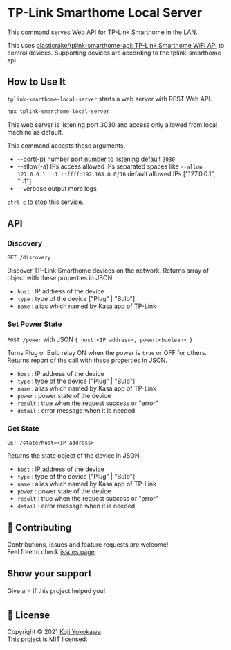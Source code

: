 # TP-Link Smarthome Local Server

This command serves Web API for TP-Link Smarthome in the LAN.

This uses [plasticrake/tplink-smarthome-api: TP-Link Smarthome WiFi API](https://github.com/plasticrake/tplink-smarthome-api) to control devices. Supporting devices are according to the tplink-smarthome-api.

## How to Use It

`tplink-smarthome-local-server` starts a web server with REST Web API.

```sh
npx tplink-smarthome-local-server
```

This web server is listening port 3030 and access only allowed from local machine as default.

This command accepts these arguments.

- --port(-p) number
  port number to listening
  default `3030`
- --allow(-a) IPs
  access allowed IPs separated spaces like `--allow 127.0.0.1 ::1 ::ffff:192.168.0.0/16`
  default allowed IPs ["127.0.0.1", "::1"]
- --verbose
  output more logs

`ctrl-c` to stop this service.

## API

### Discovery

`GET /discovery`

Discover TP-Link Smarthome devices on the network.
Returns array of object with these properties in JSON.
- `host` : IP address of the device
- `type` : type of the device ["Plug" | "Bulb"]
- `name` : alias which named by Kasa app of TP-Link

### Set Power State

`POST /power` with JSON `{ host:<IP address>, power:<boolean> }`

Turns Plug or Bulb relay ON when the power is `true` or OFF for others.
Returns report of the call with these properties in JSON.
- `host` : IP address of the device
- `type` : type of the device ["Plug" | "Bulb"]
- `name` : alias which named by Kasa app of TP-Link
- `power` : power state of the device
- `result` : true when the request success or "error"
- `detail` : error message when it is needed


### Get State

`GET /state?host=<IP address>`

Returns the state object of the device in JSON.
- `host` : IP address of the device
- `type` : type of the device ["Plug" | "Bulb"]
- `name` : alias which named by Kasa app of TP-Link
- `power` : power state of the device
- `result` : true when the request success or "error"
- `detail` : error message when it is needed


## 🤝 Contributing

Contributions, issues and feature requests are welcome!<br />Feel free to check [issues page](https://github.com/yokobond/tplink-smarthome-local-server/issues). 
## Show your support

Give a ⭐️ if this project helped you!


## 📝 License

Copyright © 2021 [Koji Yokokawa](https://github.com/yokobond).<br />
This project is [MIT](https://github.com/yokobond/tplink-smarthome-local-server/blob/master/LICENSE) licensed.
